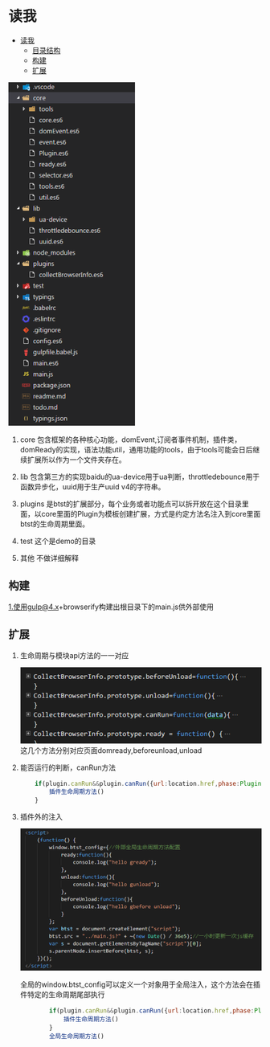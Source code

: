 # 读我

<!-- TOC -->

- [读我](#读我)
    - [目录结构<!-- TOC -->](#目录结构-toc-)
    - [构建](#构建)
    - [扩展](#扩展)

<!-- /TOC -->

![目录结构](./resource/2016-09-21_180452.png)

1. core 包含框架的各种核心功能，domEvent,订阅者事件机制，插件类，domReady的实现，语法功能util，通用功能的tools，由于tools可能会日后继续扩展所以作为一个文件夹存在。

1. lib 包含第三方的实现baidu的ua-device用于ua判断，throttledebounce用于函数异步化，uuid用于生产uuid v4的字符串。

1. plugins 是btst的扩展部分，每个业务或者功能点可以拆开放在这个目录里面，以core里面的Plugin为模板创建扩展，方式是约定方法名注入到core里面btst的生命周期里面。

1. test 这个是demo的目录

1. 其他 不做详细解释

## 构建

1.使用gulp@4.x+browserify构建出根目录下的main.js供外部使用

## 扩展

1. 生命周期与模块api方法的一一对应

    ![生命周期方法](./resource/2016-09-21_181922.png)
    这几个方法分别对应页面domready,beforeunload,unload

1. 能否运行的判断，canRun方法

    ``` javascript
        if(plugin.canRun&&plugin.canRun({url:location.href,phase:Plugin.phase.Ready})){
            插件生命周期方法()
        }
    ```

1. 插件外的注入

    ![全局注入](./resource/2016-09-21_182128.png)

    全局的window.btst_config可以定义一个对象用于全局注入，这个方法会在插件特定的生命周期尾部执行

    ``` javascript
            if(plugin.canRun&&plugin.canRun({url:location.href,phase:Plugin.phase.Ready})){
                插件生命周期方法()
            }
            全局生命周期方法()
    ```